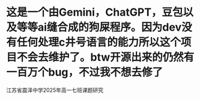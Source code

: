 # 这是一个由Gemini，ChatGPT，豆包以及等等ai缝合成的狗屎程序。因为dev没有任何处理c井号语言的能力所以这个项目不会去维护了。btw开源出来的仍然有一百万个bug，不过我不想去修了
江苏省震泽中学2025年高一七班课题研究
